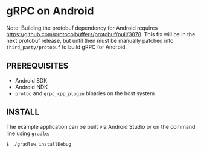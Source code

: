 gRPC on Android
==============

Note: Building the protobuf dependency for Android requires
https://github.com/protocolbuffers/protobuf/pull/3878. This fix will be in the next
protobuf release, but until then must be manually patched into
`third_party/protobuf` to build gRPC for Android.

PREREQUISITES
-------------

- Android SDK
- Android NDK
- `protoc` and `grpc_cpp_plugin` binaries on the host system

INSTALL
-------

The example application can be built via Android Studio or on the command line
using `gradle`:

  ```sh
  $ ./gradlew installDebug
  ```
